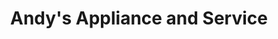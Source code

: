 ---
title: "Andy's Appliance and Service"
url: /chamberlain/andys-appliance-and-service/
shop: appliance
---